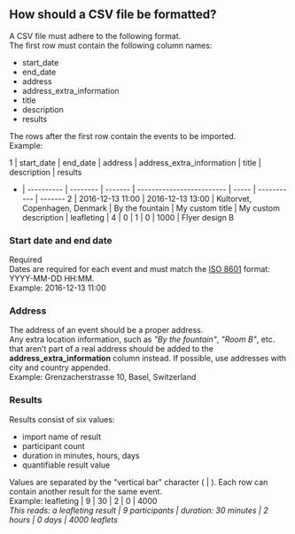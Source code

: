 ## How should a CSV file be formatted?

A CSV file must adhere to the following format.  
The first row must contain the following column names:

- start_date
- end_date
- address
- address_extra_information
- title
- description
- results

The rows after the first row contain the events to be imported.  
Example:

1 | start_date | end_date | address | address_extra_information | title | description | results
- | ---------- | -------- | ------- | ------------------------- | ----- | ----------- | -------
2 | 2016-12-13 11:00 | 2016-12-13 13:00 | Kultorvet, Copenhagen, Denmark | By the fountain | My custom title | My custom description | leafleting \| 4 \| 0 \| 1 \| 0 \| 1000 \| Flyer design B

### Start date and end date
Required  
Dates are required for each event and must match the
[ISO 8601](https://en.wikipedia.org/wiki/ISO_8601) format: YYYY-MM-DD HH:MM.  
Example: 2016-12-13 11:00

### Address
The address of an event should be a proper address.  
Any extra location information, such as *"By the fountain"*, *"Room B"*, etc.
that aren’t part of a real address should be added to the
**address_extra_information** column instead. If possible, use addresses with
city and country appended.  
Example: Grenzacherstrasse 10, Basel, Switzerland

### Results
Results consist of six values:
- import name of result
- participant count
- duration in minutes, hours, days
- quantifiable result value

Values are separated by the "vertical bar" character ( | ). Each row can contain
another result for the same event.  
Example: leafleting | 9 | 30 | 2 | 0 | 4000  
*This reads: a leafleting result | 9 participants | duration: 30 minutes |
2 hours | 0 days | 4000 leaflets*
